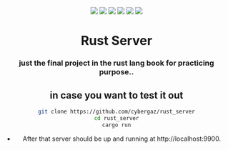 <div align=center>

  <!-- labels -->

  ![][views] ![][stars] ![][forks] ![][issues] ![][license] ![][repo-size]

# Rust Server
### just the final project in the rust lang book for practicing purpose..

## in case you want to test it out

```bash
git clone https://github.com/cybergaz/rust_server
cd rust_server
cargo run
```
- After that server should be up and running at http://localhost:9900.

</div>

<!----------------------------------{ Labels }--------------------------------->

[views]: https://komarev.com/ghpvc/?username=rust_server&label=view%20counter&color=red&style=flat
[repo-size]: https://img.shields.io/github/repo-size/cybergaz/rust_server
[issues]: https://img.shields.io/github/issues-raw/cybergaz/rust_server
[license]: https://img.shields.io/github/license/cybergaz/rust_server
[forks]: https://img.shields.io/github/forks/cybergaz/rust_server?style=flat
[stars]: https://img.shields.io/github/stars/cybergaz/rust_server
